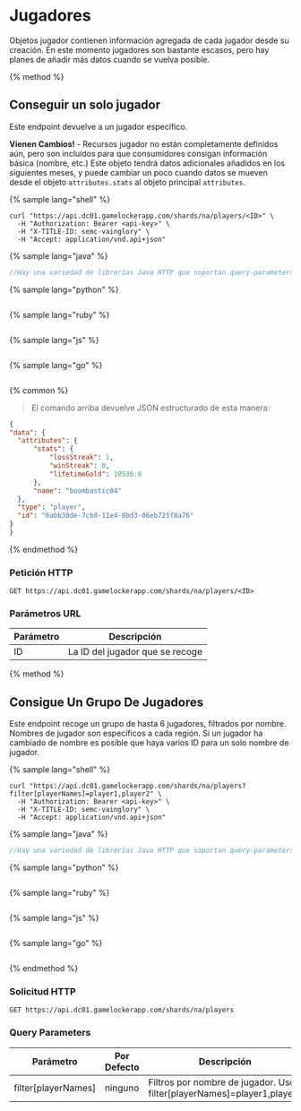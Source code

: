 # Jugadores
 
Objetos jugador contienen información agregada de cada jugador desde su creación. En este momento jugadores son bastante escasos, pero hay planes de añadir más datos cuando se vuelva posible.

{% method %}
## Conseguir un solo jugador

Este endpoint devuelve a un jugador específico.

**Vienen Cambios!** - Recursos jugador no están completamente definidos aún, pero son incluidos para que consumidores consigan información básica (nombre, etc.) Este objeto tendrá datos adicionales añadidos en los siguientes meses, y puede cambiar un poco cuando datos se mueven desde el objeto `attributes.stats` al objeto principal `attributes`.

{% sample lang="shell" %}
```shell
curl "https://api.dc01.gamelockerapp.com/shards/na/players/<ID>" \
  -H "Authorization: Bearer <api-key>" \
  -H "X-TITLE-ID: semc-vainglory" \
  -H "Accept: application/vnd.api+json"
```
{% sample lang="java" %}
```java
//Hay una variedad de librerías Java HTTP que soportan query-parameters.

```
{% sample lang="python" %}
```python

```
{% sample lang="ruby" %}
```ruby

```
{% sample lang="js" %}
```javascript

```
{% sample lang="go" %}
```go

```
{% common %}
> El comando arriba devuelve JSON estructurado de esta manera:

```json
{
"data": {
  "attributes": {
      "stats": {
          "lossStreak": 1,
          "winStreak": 0,
          "lifetimeGold": 10536.0
      },
      "name": "boombastic04"
  },
  "type": "player",
  "id": "6abb30de-7cb8-11e4-8bd3-06eb725f8a76"
}
}
```
{% endmethod %}

### Petición HTTP

`GET https://api.dc01.gamelockerapp.com/shards/na/players/<ID>`
 
### Parámetros URL 
 
Parámetro | Descripción
--------- | -----------
ID | La ID del jugador que se recoge

{% method %}
## Consigue Un Grupo De Jugadores
 
Este endpoint recoge un grupo de hasta 6 jugadores, filtrados por nombre. Nombres de jugador son específicos a cada región. Si un jugador ha cambiado de nombre es posible que haya varios ID para un solo nombre de jugador.

{% sample lang="shell" %}
```shell
curl "https://api.dc01.gamelockerapp.com/shards/na/players?filter[playerNames]=player1,player2" \
  -H "Authorization: Bearer <api-key>" \
  -H "X-TITLE-ID: semc-vainglory" \
  -H "Accept: application/vnd.api+json"
```
{% sample lang="java" %}
```java
//Hay una variedad de librerías Java HTTP que soportan query-parameters.

```
{% sample lang="python" %}
```python

```
{% sample lang="ruby" %}
```ruby

```
{% sample lang="js" %}
```javascript

```
{% sample lang="go" %}
```go

```
{% endmethod %}

### Solicitud HTTP
 
`GET https://api.dc01.gamelockerapp.com/shards/na/players`

### Query Parameters

Parámetro | Por Defecto | Descripción
--------- | ------- | -----------
filter[playerNames] | ninguno | Filtros por nombre de jugador. Uso: filter[playerNames]=player1,player2